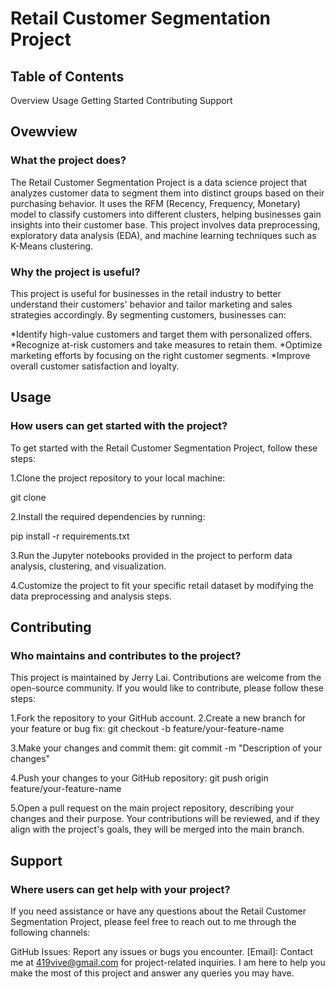<h1>Retail Customer Segmentation Project</h1>


<h2>Table of Contents</h2>
Overview
Usage
Getting Started
Contributing
Support

<h2>Ovewview</h2>
<h3>What the project does?</h3>
The Retail Customer Segmentation Project is a data science project that analyzes customer data to segment them into distinct groups based on their purchasing behavior. It uses the RFM (Recency, Frequency, Monetary) model to classify customers into different clusters, helping businesses gain insights into their customer base. This project involves data preprocessing, exploratory data analysis (EDA), and machine learning techniques such as K-Means clustering.

<h3>Why the project is useful?</h3>
This project is useful for businesses in the retail industry to better understand their customers' behavior and tailor marketing and sales strategies accordingly. By segmenting customers, businesses can:

*Identify high-value customers and target them with personalized offers.
*Recognize at-risk customers and take measures to retain them.
*Optimize marketing efforts by focusing on the right customer segments.
*Improve overall customer satisfaction and loyalty.

<h2>Usage</h2>
<h3>How users can get started with the project?</h3>
To get started with the Retail Customer Segmentation Project, follow these steps:

1.Clone the project repository to your local machine:

git clone <repository-url>

2.Install the required dependencies by running:

pip install -r requirements.txt

3.Run the Jupyter notebooks provided in the project to perform data analysis, clustering, and visualization.

4.Customize the project to fit your specific retail dataset by modifying the data preprocessing and analysis steps.

<h2>Contributing</h2>
<h3>Who maintains and contributes to the project?</h3>
This project is maintained by Jerry Lai. Contributions are welcome from the open-source community. If you would like to contribute, please follow these steps:

1.Fork the repository to your GitHub account.
2.Create a new branch for your feature or bug fix:
git checkout -b feature/your-feature-name

3.Make your changes and commit them:
git commit -m "Description of your changes"

4.Push your changes to your GitHub repository:
git push origin feature/your-feature-name

5.Open a pull request on the main project repository, describing your changes and their purpose.
Your contributions will be reviewed, and if they align with the project's goals, they will be merged into the main branch.

<h2>Support</h2>
<h3>Where users can get help with your project?</h3>
If you need assistance or have any questions about the Retail Customer Segmentation Project, please feel free to reach out to me through the following channels:

GitHub Issues: Report any issues or bugs you encounter.
[Email]: Contact me at 419vive@gmail.com for project-related inquiries.
I am here to help you make the most of this project and answer any queries you may have.

